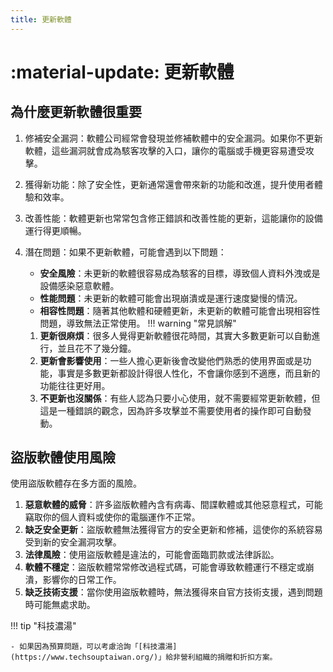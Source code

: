 ```yaml
---
title: 更新軟體
---
```


# :material-update: 更新軟體

## 為什麼更新軟體很重要

1. 修補安全漏洞：軟體公司經常會發現並修補軟體中的安全漏洞。如果你不更新軟體，這些漏洞就會成為駭客攻擊的入口，讓你的電腦或手機更容易遭受攻擊。
2. 獲得新功能：除了安全性，更新通常還會帶來新的功能和改進，提升使用者體驗和效率。
3. 改善性能：軟體更新也常常包含修正錯誤和改善性能的更新，這能讓你的設備運行得更順暢。
4. 潛在問題：如果不更新軟體，可能會遇到以下問題：

      - **安全風險**：未更新的軟體很容易成為駭客的目標，導致個人資料外洩或是設備感染惡意軟體。
      - **性能問題**：未更新的軟體可能會出現崩潰或是運行速度變慢的情況。
      - **相容性問題**：隨著其他軟體和硬體更新，未更新的軟體可能會出現相容性問題，導致無法正常使用。
!!! warning "常見誤解"

      1. **更新很麻煩**：很多人覺得更新軟體很花時間，其實大多數更新可以自動進行，並且花不了幾分鐘。
      2. **更新會影響使用**：一些人擔心更新後會改變他們熟悉的使用界面或是功能，事實是多數更新都設計得很人性化，不會讓你感到不適應，而且新的功能往往更好用。
      3. **不更新也沒關係**：有些人認為只要小心使用，就不需要經常更新軟體，但這是一種錯誤的觀念，因為許多攻擊並不需要使用者的操作即可自動發動。

## 盜版軟體使用風險

使用盜版軟體存在多方面的風險。

1. **惡意軟體的威脅**：許多盜版軟體內含有病毒、間諜軟體或其他惡意程式，可能竊取你的個人資料或使你的電腦運作不正常。
2. **缺乏安全更新**：盜版軟體無法獲得官方的安全更新和修補，這使你的系統容易受到新的安全漏洞攻擊。
3. **法律風險**：使用盜版軟體是違法的，可能會面臨罰款或法律訴訟。
4. **軟體不穩定**：盜版軟體常常修改過程式碼，可能會導致軟體運行不穩定或崩潰，影響你的日常工作。
5. **缺乏技術支援**：當你使用盜版軟體時，無法獲得來自官方技術支援，遇到問題時可能無處求助。

!!! tip "科技濃湯"

    - 如果因為預算問題，可以考慮洽詢「[科技濃湯](https://www.techsouptaiwan.org/)」給非營利組織的捐贈和折扣方案。
